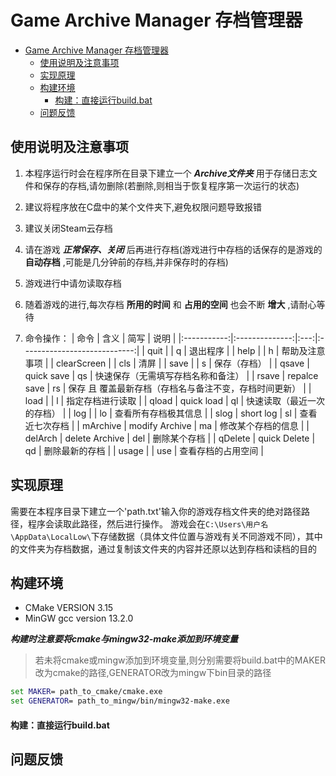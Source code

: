 # Game Archive Manager 存档管理器





- [Game Archive Manager 存档管理器](#game-archive-manager-存档管理器)
  - [使用说明及注意事项](#使用说明及注意事项)
  - [实现原理](#实现原理)
  - [构建环境](#构建环境)
      - [构建：直接运行build.bat](#构建直接运行buildbat)
  - [问题反馈](#问题反馈)
  
## 使用说明及注意事项

1. 本程序运行时会在程序所在目录下建立一个 **_Archive文件夹_** 用于存储日志文件和保存的存档,请勿删除(若删除,则相当于恢复程序第一次运行的状态)

2. 建议将程序放在C盘中的某个文件夹下,避免权限问题导致报错


3. 建议关闭Steam云存档

4. 请在游戏 **_正常保存、关闭_** 后再进行存档(游戏进行中存档的话保存的是游戏的 **自动存档** ,可能是几分钟前的存档,并非保存时的存档)

5. 游戏进行中请勿读取存档

6. 随着游戏的进行,每次存档 **所用的时间** 和 **占用的空间** 也会不断 **增大** ,请耐心等待

7. 命令操作：
   | 命令          | 含义             | 简写  | 说明                           |
   |:-----------:|:--------------:|:---:|:----------------------------:|
   | quit        |                | q   | 退出程序                         |
   | help        |                | h   | 帮助及注意事项                      |
   | clearScreen |                | cls | 清屏                           |
   | save        |                | s   | 保存（存档）                       |
   | qsave       | quick save     | qs  | 快速保存（无需填写存档名称和备注）            |
   | rsave       | repalce save   | rs  | 保存 且 覆盖最新存档（存档名与备注不变，存档时间更新） |
   | load        |                | l   | 指定存档进行读取                     |
   | qload       | quick load     | ql  | 快速读取（最近一次的存档）                |
   | log         |                | lo  | 查看所有存档极其信息                   |
   | slog        | short log      | sl  | 查看近七次存档                |
   | mArchive    | modify Archive | ma  | 修改某个存档的信息                    |
   | delArch     | delete Archive | del | 删除某个存档                       |
   | qDelete     | quick Delete   | qd  | 删除最新的存档                      |
   | usage       |                | use | 查看存档的占用空间            |

## 实现原理
需要在本程序目录下建立一个'path.txt'输入你的游戏存档文件夹的绝对路径路径，程序会读取此路径，然后进行操作。
游戏会在`C:\Users\用户名\AppData\LocalLow\`下存储数据（具体文件位置与游戏有关不同游戏不同），其中的文件夹为存档数据，通过复制该文件夹的内容并还原以达到存档和读档的目的

## 构建环境

- CMake VERSION 3.15
- MinGW gcc version 13.2.0

**_构建时注意要将cmake与mingw32-make添加到环境变量_**

>若未将cmake或mingw添加到环境变量,则分别需要将build.bat中的MAKER改为cmake的路径,GENERATOR改为mingw下bin目录的路径

```bat
set MAKER= path_to_cmake/cmake.exe
set GENERATOR= path_to_mingw/bin/mingw32-make.exe
```

#### 构建：直接运行build.bat

## 问题反馈

